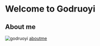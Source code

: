 # Welcome to Godruoyi

## About me

![godruoyi](https://godruoyi.com/images/avatar-max-img.png)
[aboutme](https://godruoyi.github.io/about.html)
